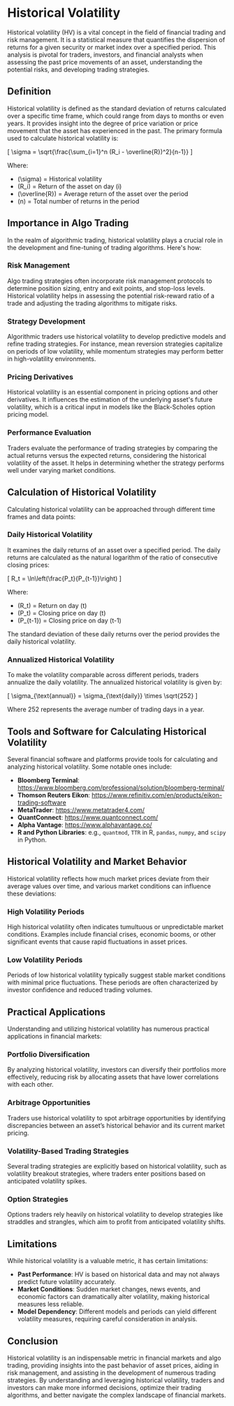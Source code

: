 # Historical Volatility

Historical volatility (HV) is a vital concept in the field of financial trading and risk management. It is a statistical measure that quantifies the dispersion of returns for a given security or market index over a specified period. This analysis is pivotal for traders, investors, and financial analysts when assessing the past price movements of an asset, understanding the potential risks, and developing trading strategies.

## Definition

Historical volatility is defined as the standard deviation of returns calculated over a specific time frame, which could range from days to months or even years. It provides insight into the degree of price variation or price movement that the asset has experienced in the past. The primary formula used to calculate historical volatility is:

\[ \sigma = \sqrt{\frac{\sum_{i=1}^n (R_i - \overline{R})^2}{n-1}} \]

Where:
- \(\sigma\) = Historical volatility
- \(R_i\) = Return of the asset on day \(i\)
- \(\overline{R}\) = Average return of the asset over the period
- \(n\) = Total number of returns in the period

## Importance in Algo Trading

In the realm of algorithmic trading, historical volatility plays a crucial role in the development and fine-tuning of trading algorithms. Here's how:

### Risk Management

Algo trading strategies often incorporate risk management protocols to determine position sizing, entry and exit points, and stop-loss levels. Historical volatility helps in assessing the potential risk-reward ratio of a trade and adjusting the trading algorithms to mitigate risks.

### Strategy Development

Algorithmic traders use historical volatility to develop predictive models and refine trading strategies. For instance, mean reversion strategies capitalize on periods of low volatility, while momentum strategies may perform better in high-volatility environments.

### Pricing Derivatives

Historical volatility is an essential component in pricing options and other derivatives. It influences the estimation of the underlying asset's future volatility, which is a critical input in models like the Black-Scholes option pricing model.

### Performance Evaluation

Traders evaluate the performance of trading strategies by comparing the actual returns versus the expected returns, considering the historical volatility of the asset. It helps in determining whether the strategy performs well under varying market conditions.

## Calculation of Historical Volatility

Calculating historical volatility can be approached through different time frames and data points:

### Daily Historical Volatility

It examines the daily returns of an asset over a specified period. The daily returns are calculated as the natural logarithm of the ratio of consecutive closing prices:

\[ R_t = \ln\left(\frac{P_t}{P_{t-1}}\right) \]

Where:
- \(R_t\) = Return on day \(t\)
- \(P_t\) = Closing price on day \(t\)
- \(P_{t-1}\) = Closing price on day \(t-1\)

The standard deviation of these daily returns over the period provides the daily historical volatility.

### Annualized Historical Volatility

To make the volatility comparable across different periods, traders annualize the daily volatility. The annualized historical volatility is given by:

\[ \sigma_{\text{annual}} = \sigma_{\text{daily}} \times \sqrt{252} \]

Where 252 represents the average number of trading days in a year.

## Tools and Software for Calculating Historical Volatility

Several financial software and platforms provide tools for calculating and analyzing historical volatility. Some notable ones include:

- **Bloomberg Terminal**: https://www.bloomberg.com/professional/solution/bloomberg-terminal/
- **Thomson Reuters Eikon**: https://www.refinitiv.com/en/products/eikon-trading-software
- **MetaTrader**: https://www.metatrader4.com/
- **QuantConnect**: https://www.quantconnect.com/
- **Alpha Vantage**: https://www.alphavantage.co/
- **R and Python Libraries**: e.g., `quantmod`, `TTR` in R, `pandas`, `numpy`, and `scipy` in Python.

## Historical Volatility and Market Behavior

Historical volatility reflects how much market prices deviate from their average values over time, and various market conditions can influence these deviations:

### High Volatility Periods

High historical volatility often indicates tumultuous or unpredictable market conditions. Examples include financial crises, economic booms, or other significant events that cause rapid fluctuations in asset prices.

### Low Volatility Periods

Periods of low historical volatility typically suggest stable market conditions with minimal price fluctuations. These periods are often characterized by investor confidence and reduced trading volumes.

## Practical Applications

Understanding and utilizing historical volatility has numerous practical applications in financial markets:

### Portfolio Diversification

By analyzing historical volatility, investors can diversify their portfolios more effectively, reducing risk by allocating assets that have lower correlations with each other.

### Arbitrage Opportunities

Traders use historical volatility to spot arbitrage opportunities by identifying discrepancies between an asset’s historical behavior and its current market pricing.

### Volatility-Based Trading Strategies

Several trading strategies are explicitly based on historical volatility, such as volatility breakout strategies, where traders enter positions based on anticipated volatility spikes.

### Option Strategies

Options traders rely heavily on historical volatility to develop strategies like straddles and strangles, which aim to profit from anticipated volatility shifts.

## Limitations

While historical volatility is a valuable metric, it has certain limitations:

- **Past Performance**: HV is based on historical data and may not always predict future volatility accurately.
- **Market Conditions**: Sudden market changes, news events, and economic factors can dramatically alter volatility, making historical measures less reliable.
- **Model Dependency**: Different models and periods can yield different volatility measures, requiring careful consideration in analysis.

## Conclusion

Historical volatility is an indispensable metric in financial markets and algo trading, providing insights into the past behavior of asset prices, aiding in risk management, and assisting in the development of numerous trading strategies. By understanding and leveraging historical volatility, traders and investors can make more informed decisions, optimize their trading algorithms, and better navigate the complex landscape of financial markets.
